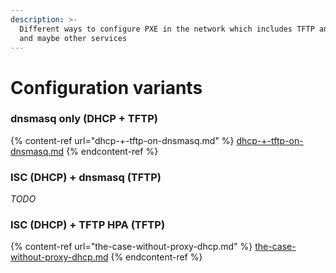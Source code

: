 ```yaml
---
description: >-
  Different ways to configure PXE in the network which includes TFTP and DHCP
  and maybe other services
---
```


# Configuration variants

### dnsmasq only (DHCP + TFTP)

{% content-ref url="dhcp-+-tftp-on-dnsmasq.md" %}
[dhcp-+-tftp-on-dnsmasq.md](dhcp-+-tftp-on-dnsmasq.md)
{% endcontent-ref %}

### ISC (DHCP) + dnsmasq (TFTP)

_TODO_

### ISC (DHCP) + TFTP HPA (TFTP)

{% content-ref url="the-case-without-proxy-dhcp.md" %}
[the-case-without-proxy-dhcp.md](the-case-without-proxy-dhcp.md)
{% endcontent-ref %}
